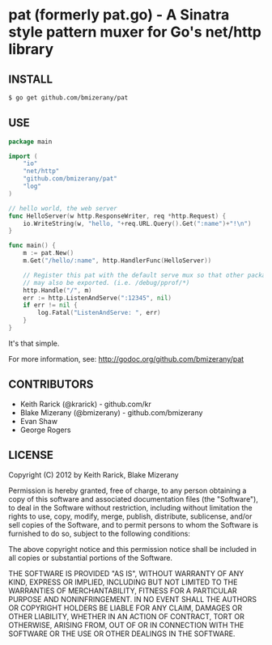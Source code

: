 # pat (formerly pat.go) - A Sinatra style pattern muxer for Go's net/http library

## INSTALL
```sh
$ go get github.com/bmizerany/pat
```

## USE
```go
package main

import (
	"io"
	"net/http"
	"github.com/bmizerany/pat"
	"log"
)

// hello world, the web server
func HelloServer(w http.ResponseWriter, req *http.Request) {
	io.WriteString(w, "hello, "+req.URL.Query().Get(":name")+"!\n")
}

func main() {
	m := pat.New()
	m.Get("/hello/:name", http.HandlerFunc(HelloServer))

	// Register this pat with the default serve mux so that other packages
	// may also be exported. (i.e. /debug/pprof/*)
	http.Handle("/", m)
	err := http.ListenAndServe(":12345", nil)
	if err != nil {
		log.Fatal("ListenAndServe: ", err)
	}
}
```

It's that simple.

For more information, see:
http://godoc.org/github.com/bmizerany/pat

## CONTRIBUTORS

* Keith Rarick (@krarick) - github.com/kr
* Blake Mizerany (@bmizerany) - github.com/bmizerany
* Evan Shaw
* George Rogers

## LICENSE

Copyright (C) 2012 by Keith Rarick, Blake Mizerany

Permission is hereby granted, free of charge, to any person obtaining a copy
of this software and associated documentation files (the "Software"), to deal
in the Software without restriction, including without limitation the rights
to use, copy, modify, merge, publish, distribute, sublicense, and/or sell
copies of the Software, and to permit persons to whom the Software is
furnished to do so, subject to the following conditions:

The above copyright notice and this permission notice shall be included in
all copies or substantial portions of the Software.

THE SOFTWARE IS PROVIDED "AS IS", WITHOUT WARRANTY OF ANY KIND, EXPRESS OR
IMPLIED, INCLUDING BUT NOT LIMITED TO THE WARRANTIES OF MERCHANTABILITY,
FITNESS FOR A PARTICULAR PURPOSE AND NONINFRINGEMENT. IN NO EVENT SHALL THE
AUTHORS OR COPYRIGHT HOLDERS BE LIABLE FOR ANY CLAIM, DAMAGES OR OTHER
LIABILITY, WHETHER IN AN ACTION OF CONTRACT, TORT OR OTHERWISE, ARISING FROM,
OUT OF OR IN CONNECTION WITH THE SOFTWARE OR THE USE OR OTHER DEALINGS IN
THE SOFTWARE.
